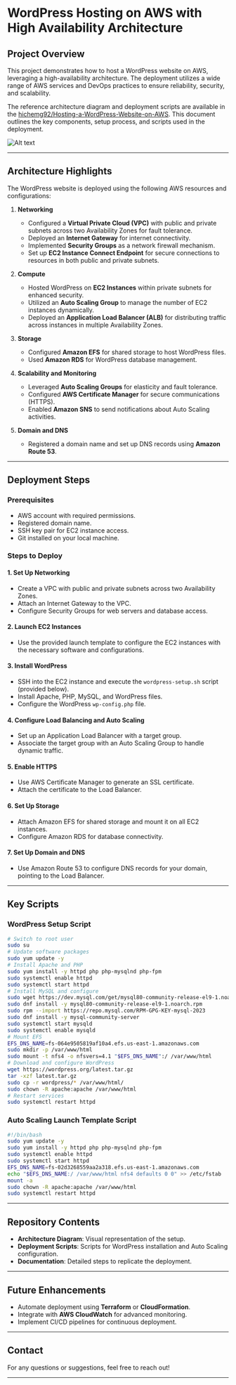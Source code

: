# WordPress Hosting on AWS with High Availability Architecture

## Project Overview

This project demonstrates how to host a WordPress website on AWS, leveraging a high-availability architecture. The deployment utilizes a wide range of AWS services and DevOps practices to ensure reliability, security, and scalability. 

The reference architecture diagram and deployment scripts are available in the [hichemg92/Hosting-a-WordPress-Website-on-AWS](#). This document outlines the key components, setup process, and scripts used in the deployment.

![Alt text](Host_a_WordPress_Website_on_AWS.png)

---

## Architecture Highlights

The WordPress website is deployed using the following AWS resources and configurations:

1. **Networking**
   - Configured a **Virtual Private Cloud (VPC)** with public and private subnets across two Availability Zones for fault tolerance.
   - Deployed an **Internet Gateway** for internet connectivity.
   - Implemented **Security Groups** as a network firewall mechanism.
   - Set up **EC2 Instance Connect Endpoint** for secure connections to resources in both public and private subnets.

2. **Compute**
   - Hosted WordPress on **EC2 Instances** within private subnets for enhanced security.
   - Utilized an **Auto Scaling Group** to manage the number of EC2 instances dynamically.
   - Deployed an **Application Load Balancer (ALB)** for distributing traffic across instances in multiple Availability Zones.

3. **Storage**
   - Configured **Amazon EFS** for shared storage to host WordPress files.
   - Used **Amazon RDS** for WordPress database management.

4. **Scalability and Monitoring**
   - Leveraged **Auto Scaling Groups** for elasticity and fault tolerance.
   - Configured **AWS Certificate Manager** for secure communications (HTTPS).
   - Enabled **Amazon SNS** to send notifications about Auto Scaling activities.

5. **Domain and DNS**
   - Registered a domain name and set up DNS records using **Amazon Route 53**.

---

## Deployment Steps

### Prerequisites

- AWS account with required permissions.
- Registered domain name.
- SSH key pair for EC2 instance access.
- Git installed on your local machine.

### Steps to Deploy

#### 1. **Set Up Networking**
   - Create a VPC with public and private subnets across two Availability Zones.
   - Attach an Internet Gateway to the VPC.
   - Configure Security Groups for web servers and database access.

#### 2. **Launch EC2 Instances**
   - Use the provided launch template to configure the EC2 instances with the necessary software and configurations.

#### 3. **Install WordPress**
   - SSH into the EC2 instance and execute the `wordpress-setup.sh` script (provided below).
   - Install Apache, PHP, MySQL, and WordPress files.
   - Configure the WordPress `wp-config.php` file.

#### 4. **Configure Load Balancing and Auto Scaling**
   - Set up an Application Load Balancer with a target group.
   - Associate the target group with an Auto Scaling Group to handle dynamic traffic.

#### 5. **Enable HTTPS**
   - Use AWS Certificate Manager to generate an SSL certificate.
   - Attach the certificate to the Load Balancer.

#### 6. **Set Up Storage**
   - Attach Amazon EFS for shared storage and mount it on all EC2 instances.
   - Configure Amazon RDS for database connectivity.

#### 7. **Set Up Domain and DNS**
   - Use Amazon Route 53 to configure DNS records for your domain, pointing to the Load Balancer.

---

## Key Scripts

### WordPress Setup Script

```bash
# Switch to root user
sudo su
# Update software packages
sudo yum update -y
# Install Apache and PHP
sudo yum install -y httpd php php-mysqlnd php-fpm
sudo systemctl enable httpd
sudo systemctl start httpd
# Install MySQL and configure
sudo wget https://dev.mysql.com/get/mysql80-community-release-el9-1.noarch.rpm
sudo dnf install -y mysql80-community-release-el9-1.noarch.rpm
sudo rpm --import https://repo.mysql.com/RPM-GPG-KEY-mysql-2023
sudo dnf install -y mysql-community-server
sudo systemctl start mysqld
sudo systemctl enable mysqld
# Mount EFS
EFS_DNS_NAME=fs-064e9505819af10a4.efs.us-east-1.amazonaws.com
sudo mkdir -p /var/www/html
sudo mount -t nfs4 -o nfsvers=4.1 "$EFS_DNS_NAME":/ /var/www/html
# Download and configure WordPress
wget https://wordpress.org/latest.tar.gz
tar -xzf latest.tar.gz
sudo cp -r wordpress/* /var/www/html/
sudo chown -R apache:apache /var/www/html
# Restart services
sudo systemctl restart httpd
```

### Auto Scaling Launch Template Script

```bash
#!/bin/bash
sudo yum update -y
sudo yum install -y httpd php php-mysqlnd php-fpm
sudo systemctl enable httpd
sudo systemctl start httpd
EFS_DNS_NAME=fs-02d3268559aa2a318.efs.us-east-1.amazonaws.com
echo "$EFS_DNS_NAME:/ /var/www/html nfs4 defaults 0 0" >> /etc/fstab
mount -a
sudo chown -R apache:apache /var/www/html
sudo systemctl restart httpd
```

---

## Repository Contents

- **Architecture Diagram**: Visual representation of the setup.
- **Deployment Scripts**: Scripts for WordPress installation and Auto Scaling configuration.
- **Documentation**: Detailed steps to replicate the deployment.

---

## Future Enhancements

- Automate deployment using **Terraform** or **CloudFormation**.
- Integrate with **AWS CloudWatch** for advanced monitoring.
- Implement CI/CD pipelines for continuous deployment.

---

## Contact

For any questions or suggestions, feel free to reach out! 

---
